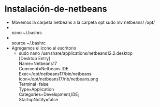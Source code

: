 # Instalación-de-netbeans
* Movemos la carpeta netbeans a la carpeta opt
   sudo mv netbeans/ /opt/
* <br>
   nano ~/.bashrc
* <br>
   source ~/.bashrc
* Agregamos el icono al escritorio
   * sudo nano /usr/share/applications/netbeans12.2.desktop<br>
 [Desktop Entry]<br>
 Name=Netbeans17<br>
 Comment=Netbeans IDE<br>
 Exec=/opt/netbeans17/bin/netbeans<br>
 Icon=/opt/netbeans17/nb/netbeans.png<br>
 Terminal=false<br>
 Type=Application<br>
 Categories=Development,IDE;<br>
 StartupNotify=false<br>
